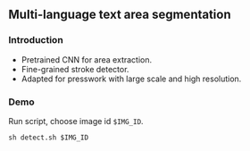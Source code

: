 ## Multi-language text area segmentation

### Introduction
- Pretrained CNN for area extraction.
- Fine-grained stroke detector.
- Adapted for presswork with large scale and high resolution.

### Demo
Run script, choose image id `$IMG_ID`.
```
sh detect.sh $IMG_ID
```
